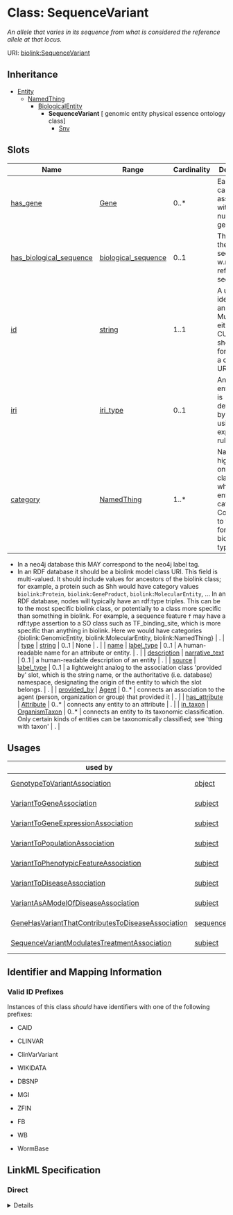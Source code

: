 # Class: SequenceVariant
_An allele that varies in its sequence from what is considered the reference allele at that locus._





URI: [biolink:SequenceVariant](https://w3id.org/biolink/vocab/SequenceVariant)




## Inheritance

* [Entity](Entity.md)
    * [NamedThing](NamedThing.md)
        * [BiologicalEntity](BiologicalEntity.md)
            * **SequenceVariant** [ genomic entity physical essence ontology class]
                * [Snv](Snv.md)




## Slots

| Name | Range | Cardinality | Description  | Info |
| ---  | --- | --- | --- | --- |
| [has_gene](has_gene.md) | [Gene](Gene.md) | 0..* | Each allele can be associated with any number of genes  | . |
| [has_biological_sequence](has_biological_sequence.md) | [biological_sequence](biological_sequence.md) | 0..1 | The state of the sequence w.r.t a reference sequence  | . |
| [id](id.md) | [string](string.md) | 1..1 | A unique identifier for an entity. Must be either a CURIE shorthand for a URI or a complete URI  | . |
| [iri](iri.md) | [iri_type](iri_type.md) | 0..1 | An IRI for an entity. This is determined by the id using expansion rules.  | . |
| [category](category.md) | [NamedThing](NamedThing.md) | 1..* | Name of the high level ontology class in which this entity is categorized. Corresponds to the label for the biolink entity type class.
 * In a neo4j database this MAY correspond to the neo4j label tag.
 * In an RDF database it should be a biolink model class URI.
This field is multi-valued. It should include values for ancestors of the biolink class; for example, a protein such as Shh would have category values `biolink:Protein`, `biolink:GeneProduct`, `biolink:MolecularEntity`, ...
In an RDF database, nodes will typically have an rdf:type triples. This can be to the most specific biolink class, or potentially to a class more specific than something in biolink. For example, a sequence feature `f` may have a rdf:type assertion to a SO class such as TF_binding_site, which is more specific than anything in biolink. Here we would have categories {biolink:GenomicEntity, biolink:MolecularEntity, biolink:NamedThing}  | . |
| [type](type.md) | [string](string.md) | 0..1 | None  | . |
| [name](name.md) | [label_type](label_type.md) | 0..1 | A human-readable name for an attribute or entity.  | . |
| [description](description.md) | [narrative_text](narrative_text.md) | 0..1 | a human-readable description of an entity  | . |
| [source](source.md) | [label_type](label_type.md) | 0..1 | a lightweight analog to the association class 'provided by' slot, which is the string name, or the authoritative (i.e. database) namespace, designating the origin of the entity to which the slot belongs.  | . |
| [provided_by](provided_by.md) | [Agent](Agent.md) | 0..* | connects an association to the agent (person, organization or group) that provided it  | . |
| [has_attribute](has_attribute.md) | [Attribute](Attribute.md) | 0..* | connects any entity to an attribute  | . |
| [in_taxon](in_taxon.md) | [OrganismTaxon](OrganismTaxon.md) | 0..* | connects an entity to its taxonomic classification. Only certain kinds of entities can be taxonomically classified; see 'thing with taxon'  | . |


## Usages


| used by | used in | type | used |
| ---  | --- | --- | --- |
| [GenotypeToVariantAssociation](GenotypeToVariantAssociation.md) | [object](object.md) | range | sequence variant |
| [VariantToGeneAssociation](VariantToGeneAssociation.md) | [subject](subject.md) | range | sequence variant |
| [VariantToGeneExpressionAssociation](VariantToGeneExpressionAssociation.md) | [subject](subject.md) | range | sequence variant |
| [VariantToPopulationAssociation](VariantToPopulationAssociation.md) | [subject](subject.md) | range | sequence variant |
| [VariantToPhenotypicFeatureAssociation](VariantToPhenotypicFeatureAssociation.md) | [subject](subject.md) | range | sequence variant |
| [VariantToDiseaseAssociation](VariantToDiseaseAssociation.md) | [subject](subject.md) | range | sequence variant |
| [VariantAsAModelOfDiseaseAssociation](VariantAsAModelOfDiseaseAssociation.md) | [subject](subject.md) | range | sequence variant |
| [GeneHasVariantThatContributesToDiseaseAssociation](GeneHasVariantThatContributesToDiseaseAssociation.md) | [sequence_variant_qualifier](sequence_variant_qualifier.md) | range | sequence variant |
| [SequenceVariantModulatesTreatmentAssociation](SequenceVariantModulatesTreatmentAssociation.md) | [subject](subject.md) | range | sequence variant |



## Identifier and Mapping Information


### Valid ID Prefixes

Instances of this class *should* have identifiers with one of the following prefixes:

* CAID

* CLINVAR

* ClinVarVariant

* WIKIDATA

* DBSNP

* MGI

* ZFIN

* FB

* WB

* WormBase










## LinkML Specification

<!-- TODO: investigate https://stackoverflow.com/questions/37606292/how-to-create-tabbed-code-blocks-in-mkdocs-or-sphinx -->

### Direct

<details>
```yaml
name: sequence variant
id_prefixes:
- CAID
- CLINVAR
- ClinVarVariant
- WIKIDATA
- DBSNP
- MGI
- ZFIN
- FB
- WB
- WormBase
aliases:
- allele
local_names:
  agr:
    local_name_source: agr
    local_name_value: allele
exact_mappings:
- GENO:0000002
- WIKIDATA:Q15304597
- SIO:010277
- VMC:Allele
- SO:0001059
close_mappings:
- dcid:Allele
broad_mappings:
- SO:0001060
description: An allele that varies in its sequence from what is considered the reference
  allele at that locus.
alt_descriptions:
  AGR:
    source: AGR
    description: An entity that describes a single affected, endogenous allele. These
      can be of any type that matches that definition
  VMC:
    source: VMC
    description: A contiguous change at a Location
comments:
- This class is for modeling the specific state at a locus. A single DBSNP rs ID could
  correspond to more than one sequence variants (e.g CIViC:1252 and CIViC:1253, two
  distinct BRCA2 alleles for rs28897743)
in_subset:
- model_organism_database
from_schema: https://w3id.org/biolink/biolink-model
is_a: biological entity
mixins:
- genomic entity
- physical essence
- ontology class
slots:
- has gene
slot_usage:
  has gene:
    name: has gene
    description: Each allele can be associated with any number of genes
    multivalued: true
  has biological sequence:
    name: has biological sequence
    description: The state of the sequence w.r.t a reference sequence
  id:
    name: id
    examples:
    - value: ZFIN:ZDB-ALT-980203-1091
      description: ti282a allele from ZFIN
    - value: ClinVarVariant:17681
      description: NM_007294.3(BRCA1):c.2521C>T (p.Arg841Trp)

```
</details>

### Induced

<details>
```yaml
name: sequence variant
id_prefixes:
- CAID
- CLINVAR
- ClinVarVariant
- WIKIDATA
- DBSNP
- MGI
- ZFIN
- FB
- WB
- WormBase
aliases:
- allele
local_names:
  agr:
    local_name_source: agr
    local_name_value: allele
exact_mappings:
- GENO:0000002
- WIKIDATA:Q15304597
- SIO:010277
- VMC:Allele
- SO:0001059
close_mappings:
- dcid:Allele
broad_mappings:
- SO:0001060
description: An allele that varies in its sequence from what is considered the reference
  allele at that locus.
alt_descriptions:
  AGR:
    source: AGR
    description: An entity that describes a single affected, endogenous allele. These
      can be of any type that matches that definition
  VMC:
    source: VMC
    description: A contiguous change at a Location
comments:
- This class is for modeling the specific state at a locus. A single DBSNP rs ID could
  correspond to more than one sequence variants (e.g CIViC:1252 and CIViC:1253, two
  distinct BRCA2 alleles for rs28897743)
in_subset:
- model_organism_database
from_schema: https://w3id.org/biolink/biolink-model
is_a: biological entity
mixins:
- genomic entity
- physical essence
- ontology class
slot_usage:
  has gene:
    name: has gene
    description: Each allele can be associated with any number of genes
    multivalued: true
  has biological sequence:
    name: has biological sequence
    description: The state of the sequence w.r.t a reference sequence
  id:
    name: id
    examples:
    - value: ZFIN:ZDB-ALT-980203-1091
      description: ti282a allele from ZFIN
    - value: ClinVarVariant:17681
      description: NM_007294.3(BRCA1):c.2521C>T (p.Arg841Trp)
attributes:
  has gene:
    name: has gene
    description: Each allele can be associated with any number of genes
    from_schema: https://w3id.org/biolink/biolink-model
    is_a: has gene or gene product
    domain: named thing
    multivalued: true
    alias: has_gene
    owner: sequence variant
    range: gene
  has biological sequence:
    name: has biological sequence
    description: The state of the sequence w.r.t a reference sequence
    from_schema: https://w3id.org/biolink/biolink-model
    is_a: node property
    domain: named thing
    alias: has_biological_sequence
    owner: sequence variant
    range: biological sequence
  id:
    name: id
    description: A unique identifier for an entity. Must be either a CURIE shorthand
      for a URI or a complete URI
    examples:
    - value: ZFIN:ZDB-ALT-980203-1091
      description: ti282a allele from ZFIN
    - value: ClinVarVariant:17681
      description: NM_007294.3(BRCA1):c.2521C>T (p.Arg841Trp)
    from_schema: https://w3id.org/biolink/biolink-model
    identifier: true
    alias: id
    owner: sequence variant
    range: string
    required: true
  iri:
    name: iri
    exact_mappings:
    - WIKIDATA_PROPERTY:P854
    description: An IRI for an entity. This is determined by the id using expansion
      rules.
    in_subset:
    - translator_minimal
    - samples
    from_schema: https://w3id.org/biolink/biolink-model
    alias: iri
    owner: sequence variant
    range: iri type
  category:
    name: category
    description: "Name of the high level ontology class in which this entity is categorized.\
      \ Corresponds to the label for the biolink entity type class.\n * In a neo4j\
      \ database this MAY correspond to the neo4j label tag.\n * In an RDF database\
      \ it should be a biolink model class URI.\nThis field is multi-valued. It should\
      \ include values for ancestors of the biolink class; for example, a protein\
      \ such as Shh would have category values `biolink:Protein`, `biolink:GeneProduct`,\
      \ `biolink:MolecularEntity`, ...\nIn an RDF database, nodes will typically have\
      \ an rdf:type triples. This can be to the most specific biolink class, or potentially\
      \ to a class more specific than something in biolink. For example, a sequence\
      \ feature `f` may have a rdf:type assertion to a SO class such as TF_binding_site,\
      \ which is more specific than anything in biolink. Here we would have categories\
      \ {biolink:GenomicEntity, biolink:MolecularEntity, biolink:NamedThing}"
    in_subset:
    - translator_minimal
    from_schema: https://w3id.org/biolink/biolink-model
    is_a: type
    domain: entity
    multivalued: true
    designates_type: true
    alias: category
    owner: sequence variant
    is_class_field: true
    range: named thing
    required: true
  type:
    name: type
    exact_mappings:
    - alliancegenome:soTermId
    - gff3:type
    - gpi:DB_Object_Type
    from_schema: https://w3id.org/biolink/biolink-model
    slot_uri: rdf:type
    alias: type
    owner: sequence variant
    range: string
  name:
    name: name
    aliases:
    - label
    - display name
    - title
    exact_mappings:
    - gff3:Name
    - gpi:DB_Object_Name
    narrow_mappings:
    - dct:title
    - WIKIDATA_PROPERTY:P1476
    description: A human-readable name for an attribute or entity.
    in_subset:
    - translator_minimal
    - samples
    from_schema: https://w3id.org/biolink/biolink-model
    slot_uri: rdfs:label
    alias: name
    owner: sequence variant
    range: label type
  description:
    name: description
    aliases:
    - definition
    exact_mappings:
    - IAO:0000115
    - skos:definitions
    narrow_mappings:
    - gff3:Description
    description: a human-readable description of an entity
    in_subset:
    - translator_minimal
    from_schema: https://w3id.org/biolink/biolink-model
    slot_uri: dct:description
    alias: description
    owner: sequence variant
    range: narrative text
  source:
    name: source
    description: a lightweight analog to the association class 'provided by' slot,
      which is the string name, or the authoritative (i.e. database) namespace, designating
      the origin of the entity to which the slot belongs.
    in_subset:
    - translator_minimal
    from_schema: https://w3id.org/biolink/biolink-model
    alias: source
    owner: sequence variant
    range: label type
  provided by:
    name: provided by
    exact_mappings:
    - pav:providedBy
    description: connects an association to the agent (person, organization or group)
      that provided it
    deprecated: This slot is deprecated and replaced by a set of more precise slots
      for describing the source retrieval provenance of an Association.  These include
      'knowledge source' and its descendants 'primary knowledge source', 'original
      knowledge source', and 'aggregator knowledge source'.
    from_schema: https://w3id.org/biolink/biolink-model
    is_a: association slot
    domain: association
    multivalued: true
    alias: provided_by
    owner: sequence variant
    range: agent
  has attribute:
    name: has attribute
    exact_mappings:
    - SIO:000008
    close_mappings:
    - OBI:0001927
    narrow_mappings:
    - OBAN:association_has_subject_property
    - OBAN:association_has_object_property
    - CPT:has_possibly_included_panel_element
    - DRUGBANK:category
    - EFO:is_executed_in
    - HANCESTRO:0301
    - LOINC:has_action_guidance
    - LOINC:has_adjustment
    - LOINC:has_aggregation_view
    - LOINC:has_approach_guidance
    - LOINC:has_divisor
    - LOINC:has_exam
    - LOINC:has_method
    - LOINC:has_modality_subtype
    - LOINC:has_object_guidance
    - LOINC:has_scale
    - LOINC:has_suffix
    - LOINC:has_time_aspect
    - LOINC:has_time_modifier
    - LOINC:has_timing_of
    - NCIT:R88
    - NCIT:eo_disease_has_property_or_attribute
    - NCIT:has_data_element
    - NCIT:has_pharmaceutical_administration_method
    - NCIT:has_pharmaceutical_basic_dose_form
    - NCIT:has_pharmaceutical_intended_site
    - NCIT:has_pharmaceutical_release_characteristics
    - NCIT:has_pharmaceutical_state_of_matter
    - NCIT:has_pharmaceutical_transformation
    - NCIT:is_qualified_by
    - NCIT:qualifier_applies_to
    - NCIT:role_has_domain
    - NCIT:role_has_range
    - INO:0000154
    - HANCESTRO:0308
    - OMIM:has_inheritance_type
    - ORPHA:C016
    - ORPHA:C017
    - RO:0000053
    - RO:0000086
    - RO:0000087
    - SNOMED:has_access
    - SNOMED:has_clinical_course
    - SNOMED:has_count_of_base_of_active_ingredient
    - SNOMED:has_dose_form_administration_method
    - SNOMED:has_dose_form_release_characteristic
    - SNOMED:has_dose_form_transformation
    - SNOMED:has_finding_context
    - SNOMED:has_finding_informer
    - SNOMED:has_inherent_attribute
    - SNOMED:has_intent
    - SNOMED:has_interpretation
    - SNOMED:has_laterality
    - SNOMED:has_measurement_method
    - SNOMED:has_method
    - SNOMED:has_priority
    - SNOMED:has_procedure_context
    - SNOMED:has_process_duration
    - SNOMED:has_property
    - SNOMED:has_revision_status
    - SNOMED:has_scale_type
    - SNOMED:has_severity
    - SNOMED:has_specimen
    - SNOMED:has_state_of_matter
    - SNOMED:has_subject_relationship_context
    - SNOMED:has_surgical_approach
    - SNOMED:has_technique
    - SNOMED:has_temporal_context
    - SNOMED:has_time_aspect
    - SNOMED:has_units
    - UMLS:has_structural_class
    - UMLS:has_supported_concept_property
    - UMLS:has_supported_concept_relationship
    - UMLS:may_be_qualified_by
    description: connects any entity to an attribute
    in_subset:
    - samples
    from_schema: https://w3id.org/biolink/biolink-model
    domain: entity
    multivalued: true
    alias: has_attribute
    owner: sequence variant
    range: attribute
  in taxon:
    name: in taxon
    aliases:
    - instance of
    - is organism source of gene product
    - organism has gene
    - gene found in organism
    - ' gene product has organism source'
    exact_mappings:
    - RO:0002162
    - WIKIDATA_PROPERTY:P703
    narrow_mappings:
    - RO:0002160
    annotations:
      biolink:canonical_predicate:
        tag: biolink:canonical_predicate
        value: 'True'
    description: connects an entity to its taxonomic classification. Only certain
      kinds of entities can be taxonomically classified; see 'thing with taxon'
    in_subset:
    - translator_minimal
    from_schema: https://w3id.org/biolink/biolink-model
    is_a: related to at instance level
    domain: thing with taxon
    multivalued: true
    inherited: true
    alias: in_taxon
    owner: sequence variant
    range: organism taxon

```
</details>
